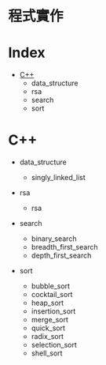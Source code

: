 # 程式實作

# Index
- [C++](#c)
    - data_structure
    - rsa
    - search
    - sort

# C++
- data_structure
    - singly_linked_list
- rsa
    - rsa
- search
    - binary_search
    - breadth_first_search
    - depth_first_search

- sort
    - bubble_sort
    - cocktail_sort
    - heap_sort
    - insertion_sort
    - merge_sort
    - quick_sort
    - radix_sort
    - selection_sort
    - shell_sort
